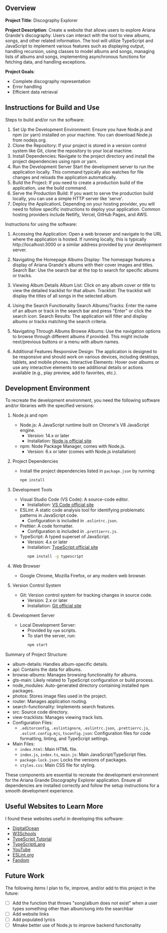 ## Overview

**Project Title**:  Discography Explorer

**Project Description**:
Create a website that allows users to explore Ariana Grande's discography. Users can interact with the tool to view albums, songs, and other related information. The tool will utilize TypeScript and JavaScript to implement various features such as displaying output, handling recursion, using classes to model albums and songs, managing lists of albums and songs, implementing asynchronous functions for fetching data, and handling exceptions.

**Project Goals**:
- Complete discography representation
- Error handling
- Efficient data retrieval

## Instructions for Build and Use

Steps to build and/or run the software:

1. Set Up the Development Environment: Ensure you have Node.js and npm (or yarn) installed on your machine. You can download Node.js from nodejs.org.
2. Clone the Repository: If your project is stored in a version control system like Git, clone the repository to your local machine.
3. Install Dependencies: Navigate to the project directory and install the project dependencies using npm or yarn.
4. Run the Development Server Start the development server to run the application locally. This command typically also watches for file changes and reloads the application automatically.
5. Build the Project: If you need to create a production build of the application, use the build command.
6. Serve the Production Build: If you want to serve the production build locally, you can use a simple HTTP server like 'serve'.
7. Deploy the ApplicationL Depending on your hosting provider, you will need to follow specific instructions to deploy your application. Common hosting providers include Netlify, Vercel, GitHub Pages, and AWS.

Instructions for using the software:
1. Accessing the Application: Open a web browser and navigate to the URL where the application is hosted. If running locally, this is typically http://localhost:3000 or a similar address provided by your development server.

2. Navigating the Homepage
    Albums Display: The homepage features a display of Ariana Grande's albums with their cover images and titles.
    Search Bar: Use the search bar at the top to search for specific albums or tracks.

3. Viewing Album Details
    Album List: Click on any album cover or title to view the detailed tracklist for that album.
    Tracklist: The tracklist will display the titles of all songs in the selected album.

4. Using the Search Functionality
    Search Albums/Tracks: Enter the name of an album or track in the search bar and press "Enter" or click the search icon.
    Search Results: The application will filter and display albums or tracks matching the search criteria.

5. Navigating Through Albums
    Browse Albums: Use the navigation options to browse through different albums if provided. This might include next/previous buttons or a menu with album names.

6. Additional Features
    Responsive Design: The application is designed to be responsive and should work on various devices, including desktops, tablets, and mobile phones.
    Interactive Elements: Hover over albums or use any interactive elements to see additional details or actions available (e.g., play preview, add to favorites, etc.).




## Development Environment 

To recreate the development environment, you need the following software and/or libraries with the specified versions:
1. Node.js and npm
   - Node.js: A JavaScript runtime built on Chrome's V8 JavaScript engine.
     - Version: 14.x or later
     - Installation: [Node.js official site](https://nodejs.org/)
   - npm: Node Package Manager, comes with Node.js.
     - Version: 6.x or later (comes with Node.js installation)

2. Project Dependencies
   - Install the project dependencies listed in `package.json` by running:
     ```sh
     npm install
     ```

3. Development Tools
   - Visual Studio Code (VS Code): A source-code editor.
     - Installation: [VS Code official site](https://code.visualstudio.com/)
   - ESLint: A static code analysis tool for identifying problematic patterns in JavaScript code.
     - Configuration is included in `.eslintrc.json`.
   - Prettier: A code formatter.
     - Configuration is included in `.prettierrc.js`.
   - TypeScript: A typed superset of JavaScript.
     - Version: 4.x or later
     - Installation: [TypeScript official site](https://www.typescriptlang.org/)
       ```sh
       npm install -g typescript
       ```

4. Web Browser
   - Google Chrome, Mozilla Firefox, or any modern web browser.

5. Version Control System
   - Git: Version control system for tracking changes in source code.
     - Version: 2.x or later
     - Installation: [Git official site](https://git-scm.com/)

6. Development Server
   - Local Development Server:
     - Provided by `npm` scripts.
     - To start the server, run:
       ```sh
       npm start
       ```

Summary of Project Structure:
- album-details: Handles album-specific details.
- api: Contains the data for albums.
- browse-albums: Manages browsing functionality for albums.
- gts-main: Likely related to TypeScript configuration or build process.
- node_modules: Auto-generated directory containing installed npm packages.
- photos: Stores image files used in the project.
- router: Manages application routing.
- search-functionality: Implements search features.
- src: Source code directory.
- view-tracklists: Manages viewing track lists.
- Configuration Files: 
  - `.editorconfig`, `.eslintignore`, `.eslintrc.json`, `.prettierrc.js`, `.eslint.config.mjs`, `tsconfig.json`: Configuration files for code formatting, linting, and TypeScript settings.
- Main Files:
  - `index.html`: Main HTML file.
  - `index.js`, `index.ts`, `main.js`: Main JavaScript/TypeScript files.
  - `package-lock.json`: Locks the versions of packages.
  - `styles.css`: Main CSS file for styling.

These components are essential to recreate the development environment for the Ariana Grande Discography Explorer application. Ensure all dependencies are installed correctly and follow the setup instructions for a smooth development experience.








## Useful Websites to Learn More
I found these websites useful in developing this software:

* [DigitalOcean](https://www.digitalocean.com/community/tutorials/typescript-new-project)
* [W3Schools](https://www.w3schools.com/typescript/)
* [TypeScript Tutorial](https://www.typescripttutorial.net/)
* [TypeScriptLang](https://www.typescriptlang.org/docs/handbook/typescript-in-5-minutes.html)
* [YouTube](youtube.com)
* [ESLint.org](https://eslint.org/docs/latest/use/getting-started)
* [Fandom](https://arianagrande.fandom.com)

## Future Work

The following items I plan to fix, improve, and/or add to this project in the future:

* [ ] Add the function that throws "song/album does not exist" when a user types something other than album/song into the searchbar
* [ ] Add website links
* [ ] Add populated lyrics
* [ ] Mmake better use of Node.js to improve backend functionality
